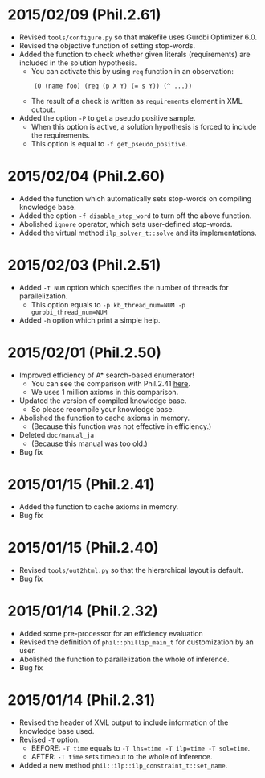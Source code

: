 # 2015/02/09 (Phil.2.61)

- Revised `tools/configure.py` so that makefile uses Gurobi Optimizer 6.0.
- Revised the objective function of setting stop-words.
- Added the function to check whether given literals (requirements) are included in the solution hypothesis.
    - You can activate this by using `req` function in an observation:
    ```
        (O (name foo) (req (p X Y) (= s Y)) (^ ...))
    ```
    - The result of a check is written as `requirements` element in XML output.
- Added the option `-P` to get a pseudo positive sample.
    - When this option is active, a solution hypothesis is forced to include the requirements.
    - This option is equal to `-f get_pseudo_positive`.


# 2015/02/04 (Phil.2.60)

- Added the function which automatically sets stop-words on compiling knowledge base.
- Added the option `-f disable_stop_word` to turn off the above function.
- Abolished `ignore` operator, which sets user-defined stop-words.
- Added the virtual method `ilp_solver_t::solve` and its implementations.


# 2015/02/03 (Phil.2.51)

- Added `-t NUM` option which specifies the number of threads for parallelization.
    - This option equals to `-p kb_thread_num=NUM -p gurobi_thread_num=NUM`
- Added `-h` option which print a simple help.


# 2015/02/01 (Phil.2.50)

- Improved efficiency of A* search-based enumerator!
    - You can see the comparison with Phil.2.41 [here](http://www.cl.ecei.tohoku.ac.jp/~kazeto/phillip/20150201_comparison.pdf).
    - We uses 1 million axioms in this comparison.
- Updated the version of compiled knowledge base.
    - So please recompile your knowledge base.
- Abolished the function to cache axioms in memory.
    - (Because this function was not effective in efficiency.)
- Deleted `doc/manual_ja`
    - (Because this manual was too old.)
- Bug fix


# 2015/01/15 (Phil.2.41)

- Added the function to cache axioms in memory.
- Bug fix


# 2015/01/15 (Phil.2.40)

- Revised `tools/out2html.py` so that the hierarchical layout is default.
- Bug fix


# 2015/01/14 (Phil.2.32)

- Added some pre-processor for an efficiency evaluation
- Revised the definition of `phil::phillip_main_t` for customization by an user.
- Abolished the function to parallelization the whole of inference.
- Bug fix


# 2015/01/14 (Phil.2.31)

- Revised the header of XML output to include information of the knowledge base used.
- Revised `-T` option.
    - BEFORE: `-T time` equals to `-T lhs=time -T ilp=time -T sol=time`.
    - AFTER: `-T time` sets timeout to the whole of inference.
- Added a new method `phil::ilp::ilp_constraint_t::set_name`.

